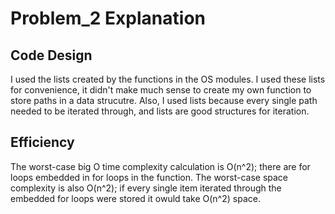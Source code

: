 # Problem_2 Explanation

## Code Design
I used the lists created by the functions in the OS modules. I used these lists for convenience, it didn't make
much sense to create my own function to store paths in a data strucutre. Also, I used lists because every single path needed to be iterated through, and lists are good structures for iteration.

## Efficiency
The worst-case big O time complexity calculation is O(n^2); there are for loops embedded in for loops in the function. The worst-case space complexity is also O(n^2); if every single item iterated through the embedded for loops were stored it owuld take O(n^2) space.